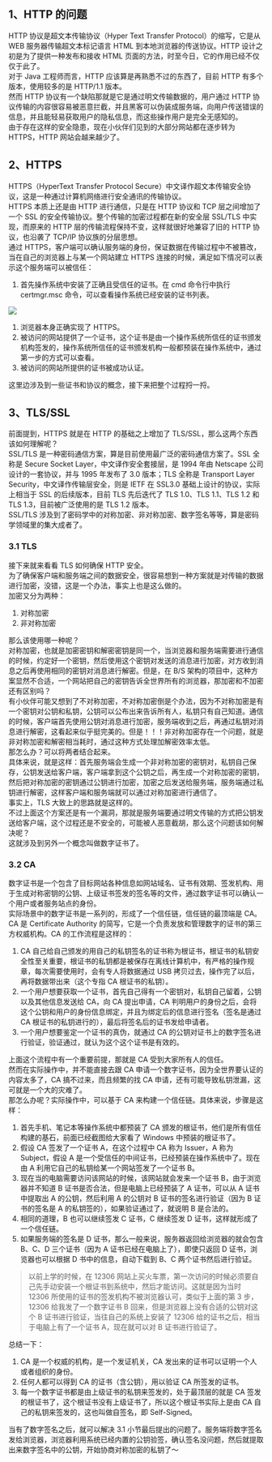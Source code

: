 <a name="rGXDT"></a>
## 1、HTTP 的问题
HTTP 协议是超文本传输协议（Hyper Text Transfer Protocol）的缩写，它是从 WEB 服务器传输超文本标记语言 HTML 到本地浏览器的传送协议。HTTP 设计之初是为了提供一种发布和接收 HTML 页面的方法，时至今日，它的作用已经不仅仅于此了。<br />对于 Java 工程师而言，HTTP 应该算是再熟悉不过的东西了，目前 HTTP 有多个版本，使用较多的是 HTTP/1.1 版本。<br />然而 HTTP 协议有一个缺陷那就是它是通过明文传输数据的，用户通过 HTTP 协议传输的内容很容易被恶意拦截，并且黑客可以伪装成服务端，向用户传送错误的信息，并且能轻易获取用户的隐私信息，而这些操作用户是完全无感知的。<br />由于存在这样的安全隐患，现在小伙伴们见到的大部分网站都在逐步转为 HTTPS，HTTP 网站会越来越少了。
<a name="FlSU0"></a>
## 2、HTTPS
HTTPS（HyperText Transfer Protocol Secure）中文译作超文本传输安全协议，这是一种通过计算机网络进行安全通讯的传输协议。<br />HTTPS 本质上还是由 HTTP 进行通信，只是在 HTTP 协议和 TCP 层之间增加了一个 SSL 的安全传输协议。整个传输的加密过程都在新的安全层 SSL/TLS 中实现，而原来的 HTTP 层的传输流程保持不变，这样就很好地兼容了旧的 HTTP 协议，也沿袭了 TCP/IP 协议族的分层思想。<br />通过 HTTPS，客户端可以确认服务端的身份，保证数据在传输过程中不被篡改，当在自己的浏览器上与某一个网站建立 HTTPS 连接的时候，满足如下情况可以表示这个服务端可以被信任：

1. 首先操作系统中安装了正确且受信任的证书。在 cmd 命令行中执行 certmgr.msc 命令，可以查看操作系统已经安装的证书列表。

![](https://cdn.nlark.com/yuque/0/2023/png/396745/1678928712257-e650ee92-981d-483d-a427-935df5386f9e.png#averageHue=%23f8f6f4&clientId=u96695a92-aad8-4&from=paste&id=u59eb88b4&originHeight=414&originWidth=622&originalType=url&ratio=2.5&rotation=0&showTitle=false&status=done&style=none&taskId=ub9565e7a-1c5e-49be-baa6-56b9dbb6fe2&title=)

1. 浏览器本身正确实现了 HTTPS。
2. 被访问的网站提供了一个证书，这个证书是由一个操作系统所信任的证书颁发机构签发的，操作系统所信任的证书颁发机构一般都预装在操作系统中，通过第一步的方式可以查看。
3. 被访问的网站所提供的证书被成功认证。

这里边涉及到一些证书和协议的概念，接下来把整个过程捋一捋。
<a name="ocHv4"></a>
## 3、TLS/SSL
前面提到，HTTPS 就是在 HTTP 的基础之上增加了 TLS/SSL，那么这两个东西该如何理解呢？<br />SSL/TLS 是一种密码通信方案，算是目前使用最广泛的密码通信方案了。SSL 全称是 Secure Socket Layer，中文译作安全套接层，是 1994 年由 Netscape 公司设计的一套协议，并与 1995 年发布了 3.0 版本；TLS 全称是 Transport Layer Security，中文译作传输层安全，则是 IETF 在 SSL3.0 基础上设计的协议，实际上相当于 SSL 的后续版本，目前 TLS 先后迭代了 TLS 1.0、TLS 1.1、TLS 1.2 和 TLS 1.3，目前被广泛使用的是 TLS 1.2 版本。<br />SSL/TLS 涉及到了密码学中的对称加密、非对称加密、数字签名等等，算是密码学领域里的集大成者了。
<a name="cOQ5R"></a>
### 3.1 TLS
接下来就来看看 TLS 如何确保 HTTP 安全。<br />为了确保客户端和服务端之间的数据安全，很容易想到一种方案就是对传输的数据进行加密，没错，这是一个办法，事实上也是这么做的。<br />加密又分为两种：

1. 对称加密
2. 非对称加密

那么该使用哪一种呢？<br />对称加密，也就是加密密钥和解密密钥是同一个，当浏览器和服务端需要进行通信的时候，约定好一个密钥，然后使用这个密钥对发送的消息进行加密，对方收到消息之后再使用相同的密钥对消息进行解密。但是，在 B/S 架构的项目中，这种方案显然不合适，一个网站把自己的密钥告诉全世界所有的浏览器，那加密和不加密还有区别吗？<br />有小伙伴可能又想到了不对称加密，不对称加密倒是个办法，因为不对称加密是有一个密钥对公钥和私钥，公钥可以公布出来告诉所有人，私钥只有自己知道。通信的时候，客户端首先使用公钥对消息进行加密，服务端收到之后，再通过私钥对消息进行解密，这看起来似乎挺完美的。但是！！！非对称加密存在一个问题，就是非对称加密和解密相当耗时，通过这种方式处理加解密效率太低。<br />那怎么办？可以将两者结合起来。<br />具体来说，就是这样：首先服务端会生成一个非对称加密的密钥对，私钥自己保存，公钥发送给客户端，客户端拿到这个公钥之后，再生成一个对称加密的密钥，然后把对称加密的密钥通过公钥进行加密，加密之后发送给服务端，服务端通过私钥进行解密，这样客户端和服务端就可以通过对称加密进行通信了。<br />事实上，TLS 大致上的思路就是这样的。<br />不过上面这个方案还是有一个漏洞，那就是服务端要通过明文传输的方式把公钥发送给客户端，这个过程还是不安全的，可能被人恶意截胡，那么这个问题该如何解决呢？<br />这就涉及到另外一个概念叫做数字证书了。
<a name="TAyQ8"></a>
### 3.2 CA
数字证书是一个包含了目标网站各种信息如网站域名、证书有效期、签发机构、用于生成对称密钥的公钥、上级证书签发的签名等的文件，通过数字证书可以确认一个用户或者服务站点的身份。<br />实际场景中的数字证书是一系列的，形成了一个信任链，信任链的最顶端是 CA。<br />CA 是 Certificate Authority 的简写，它是一个负责发放和管理数字的证书的第三方权威机构。CA 的工作流程是这样的：

1. CA 自己给自己颁发的用自己的私钥签名的证书称为根证书，根证书的私钥安全性至关重要，根证书的私钥都是被保存在离线计算机中，有严格的操作规章，每次需要使用时，会有专人将数据通过 USB 拷贝过去，操作完了以后，再将数据带出来（这个专指 CA 根证书的私钥）。
2. 一个用户想要获取一个证书，首先自己得有一个密钥对，私钥自己留着，公钥以及其他信息发送给 CA，向 CA 提出申请，CA 判明用户的身份之后，会将这个公钥和用户的身份信息绑定，并且为绑定后的信息进行签名（签名是通过 CA 根证书的私钥进行的），最后将签名后的证书发给申请者。
3. 一个用户想要鉴定一个证书的真伪，就通过 CA 的公钥对证书上的数字签名进行验证，验证通过，就认为这个这个证书是有效的。

上面这个流程中有一个重要前提，那就是 CA 受到大家所有人的信任。<br />然而在实际操作中，并不能直接去跟 CA 申请一个数字证书，因为全世界要认证的内容太多了，CA 搞不过来，而且频繁的找 CA 申请，还有可能导致私钥泄漏，这可就是一个大的灾难了。<br />那怎么办呢？实际操作中，可以基于 CA 来构建一个信任链。具体来说，步骤是这样：

1. 首先手机、笔记本等操作系统中都预装了 CA 颁发的根证书，他们是所有信任构建的基石，前面已经截图给大家看了 Windows 中预装的根证书了。
2. 假设 CA 签发了一个证书 A，在这个过程中 CA 称为 Issuer，A 称为 Subject，假设 A 是一个受信任的中间证书，已经预装在操作系统中了。现在由 A 利用它自己的私钥给某一个网站签发了一个证书 B。
3. 现在当的电脑需要访问该网站的时候，该网站就会发来一个证书 B，由于浏览器并不知道 B 证书是否合法，但是电脑上已经预装了 A 证书，可以从 A 证书中提取出 A 的公钥，然后利用 A 的公钥对 B 证书的签名进行验证（因为 B 证书的签名是 A 的私钥签的），如果验证通过了，就说明 B 是合法的。
4. 相同的道理，B 也可以继续签发 C 证书，C 继续签发 D 证书，这样就形成了一个信任链。
5. 如果服务端的签名是 D 证书，那么一般来说，服务器返回给浏览器的就会包含 B、C、D 三个证书（因为 A 证书已经在电脑上了），即使只返回 D 证书，浏览器也可以根据 D 书中的信息，自动下载到 B、C 两个证书然后进行验证。
> 以前上学的时候，在 12306 网站上买火车票，第一次访问的时候必须要自己先手动安装一个根证书到系统中，然后才能访问。这就是因为当时 12306 所使用的证书的签发机构不被浏览器认可，类似于上面的第 3 步，12306 给我发了一个数字证书 B 回来，但是浏览器上没有合适的公钥对这个 B 证书进行验证，当往自己的系统上安装了 12306 给的证书之后，相当于电脑上有了一个证书 A，现在就可以对 B 证书进行验证了。

总结一下：

1. CA 是一个权威的机构，是一个发证机关，CA 发出来的证书可以证明一个人或者组织的身份。
2. 任何人都可以得到 CA 的证书（含公钥），用以验证 CA 所签发的证书。
3. 每一个数字证书都是由上级证书的私钥来签发的，处于最顶层的就是 CA 签发的根证书了，这个根证书没有上级证书了，所以这个根证书实际上是由 CA 自己的私钥来签发的，这也叫做自签名，即 Self-Signed。

当有了数字签名之后，就可以解决 3.1 小节最后提出的问题了。服务端将数字签名发给浏览器，浏览器利用系统已经内置的公钥验签，确认签名没问题，然后就提取出来数字签名中的公钥，开始协商对称加密的私钥了～

